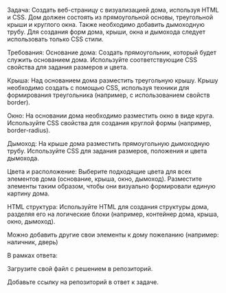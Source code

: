 Задача: Создать веб-страницу с визуализацией дома, используя HTML и CSS. Дом должен состоять из прямоугольной основы, треугольной крыши и круглого окна. Также необходимо добавить дымоходную трубу. Для создания форм дома, крыши, окна и дымохода следует использовать только CSS стили.

Требования:
Основание дома: Создать прямоугольник, который будет служить основанием дома. Используйте соответствующие CSS свойства для задания размеров и цвета.

Крыша: Над основанием дома разместить треугольную крышу. Крышу необходимо создать с помощью CSS, используя техники для формирования треугольника (например, с использованием свойств border).

Окно: На основании дома необходимо разместить окно в виде круга. Используйте CSS свойства для создания круглой формы (например, border-radius).

Дымоход: На крыше дома разместить прямоугольную дымоходную трубу. Используйте CSS для задания размеров, положения и цвета дымохода.

Цвета и расположение: Выберите подходящие цвета для всех элементов дома (основание, крыша, окно, дымоход). Разместите элементы таким образом, чтобы они визуально формировали единую картину дома.

HTML структура: Используйте HTML для создания структуры дома, разделяя его на логические блоки (например, контейнер дома, крыша, окно, дымоход).

Можно добавить другие свои элементы к дому пожеланию (например: наличник, дверь)

В рамках ответа:

Загрузите свой файл с решением в репозиторий.

Добавьте ссылку на репозиторий в ответ к задаче.
